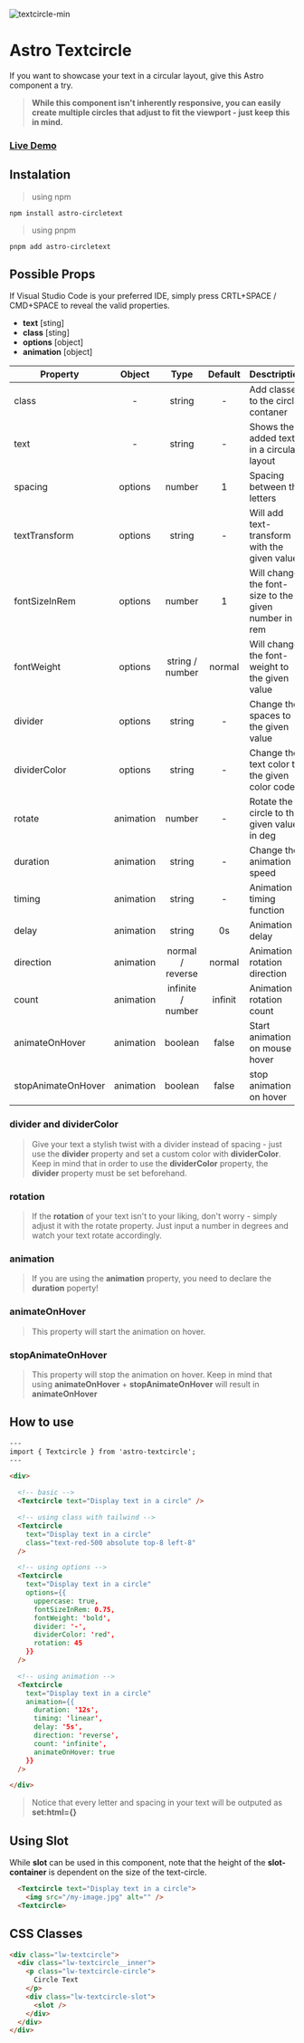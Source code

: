 ![textcircle-min](https://user-images.githubusercontent.com/83787591/220706445-772e4de3-5265-4ceb-83b1-31a875271149.jpg)

# Astro Textcircle
If you want to showcase your text in a circular layout, give this Astro component a try.
> **While this component isn't inherently responsive, you can easily create multiple circles that adjust to fit the viewport - just keep this in mind.**


### [Live Demo](https://stackblitz.com/edit/withastro-astro-wu7yqp?file=src%2Fpages%2Findex.astro)


## Instalation
> using npm
```
npm install astro-circletext
```
> using pnpm
```
pnpm add astro-circletext
```


## Possible Props 
If Visual Studio Code is your preferred IDE, simply press CRTL+SPACE / CMD+SPACE to reveal the valid properties.
- **text** [sting]
- **class** [sting] 
- **options** [object]
- **animation** [object]

| Property           | Object    | Type              | Default | Desctription                                         |
| ------------------ | :-------: | :---------------: | :-----: | ---------------------------------------------------- |
| class              | -         | string            | -       | Add classes to the circle contaner                   |
| text               | -         | string            | -       | Shows the added text in a circular layout            |
| spacing            | options   | number            | 1       | Spacing between the letters                          |
| textTransform      | options   | string            | -       | Will add text-transform with the given value         |
| fontSizeInRem      | options   | number            | 1       | Will change the font-size to the given number in rem |
| fontWeight         | options   | string / number   | normal  | Will change the font-weight to the given value       |
| divider            | options   | string            | -       | Change the spaces to the given value                 |
| dividerColor       | options   | string            | -       | Change the text color to the given color code        |
| rotate             | animation | number            | -       | Rotate the circle to the given value in deg          |
| duration           | animation | string            | -       | Change the animation speed                           |
| timing             | animation | string            | -       | Animation timing function                            |
| delay              | animation | string            | 0s       | Animation delay                                      |
| direction          | animation | normal / reverse  | normal  | Animation rotation direction                         |
| count              | animation | infinite / number | infinit | Animation rotation count                             |
| animateOnHover     | animation | boolean           | false   | Start animation on mouse hover                       |
| stopAnimateOnHover | animation | boolean           | false   | stop animation on hover                              |


### **divider and dividerColor**
> Give your text a stylish twist with a divider instead of spacing - just use the **divider** property and set a custom color with **dividerColor**.
> Keep in mind that in order to use the **dividerColor** property, the **divider** property must be set beforehand.

### **rotation**
> If the **rotation** of your text isn't to your liking, don't worry - simply adjust it with the rotate property. Just input a number in degrees and watch your text rotate accordingly.

### **animation**
> If you are using the **animation** property, you need to declare the **duration** poperty! 

### **animateOnHover**
> This property will start the animation on hover.

### **stopAnimateOnHover**
> This property will stop the animation on hover.
> Keep in mind that using **animateOnHover** + **stopAnimateOnHover** will result in **animateOnHover**


## How to use
```html
---
import { Textcircle } from 'astro-textcircle';
---

<div>

  <!-- basic -->
  <Textcircle text="Display text in a circle" />

  <!-- using class with tailwind -->
  <Textcircle 
    text="Display text in a circle" 
    class="text-red-500 absolute top-8 left-8"
  />

  <!-- using options -->
  <Textcircle 
    text="Display text in a circle"
    options={{ 
      uppercase: true,
      fontSizeInRem: 0.75,
      fontWeight: 'bold',
      divider: '-',
      dividerColor: 'red',
      rotation: 45
    }}
  />

  <!-- using animation -->
  <Textcircle 
    text="Display text in a circle"
    animation={{ 
      duration: '12s',
      timing: 'linear',
      delay: '5s',
      direction: 'reverse',
      count: 'infinite',
      animateOnHover: true
    }}
  />

</div>
```
> Notice that every letter and spacing in your text will be outputed as **set:html={}** 



## Using Slot
While **slot** can be used in this component, note that the height of the **slot-container** is dependent on the size of the text-circle.

```html
  <Textcircle text="Display text in a circle">
    <img src="/my-image.jpg" alt="" />
  <Textcircle>
```

## CSS Classes
```html
<div class="lw-textcircle">
  <div class="lw-textcircle__inner">
    <p class="lw-textcircle-circle">
      Circle Text
    </p>
    <div class="lw-textcircle-slot">
      <slot />
    </div>
  </div>
</div>
```
